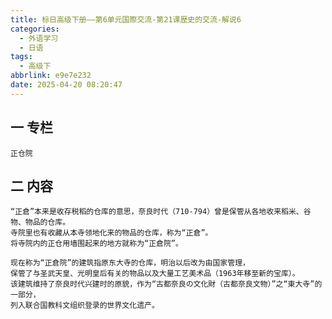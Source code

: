 ```yaml
---
title: 标日高级下册——第6单元国際交流-第21课歴史的交流-解说6
categories:
  - 外语学习
  - 日语
tags:
  - 高级下
abbrlink: e9e7e232
date: 2025-04-20 08:20:47
---
```

## 一 专栏

```
正仓院
```

<!--more-->

## 二 内容

```
“正倉”本来是收存税稻的仓库的意思，奈良时代（710-794）曾是保管从各地收来稻米、谷物、物品的仓库。
寺院里也有收藏从本寺领地化来的物品的仓库，称为“正倉”。
将寺院内的正仓用墙围起来的地方就称为“正倉院”。

现在称为“正倉院”的建筑指原东大寺的仓库，明治以后改为由国家管理，
保管了与圣武天皇、光明皇后有关的物品以及大量工艺美术品（1963年移至新的宝库）。
该建筑维持了奈良时代兴建时的原貌，作为“古都奈良の文化財（古都奈良文物）”之“東大寺”的一部分，
列入联合国教科文组织登录的世界文化遗产。
```

